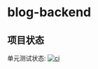 blog-backend
============
## 项目状态
单元测试状态: [![ci](https://api.travis-ci.org/fhc023/blog-backend.png?branch=master)](http://travis-ci.org/fhc023/blog-backend)  
